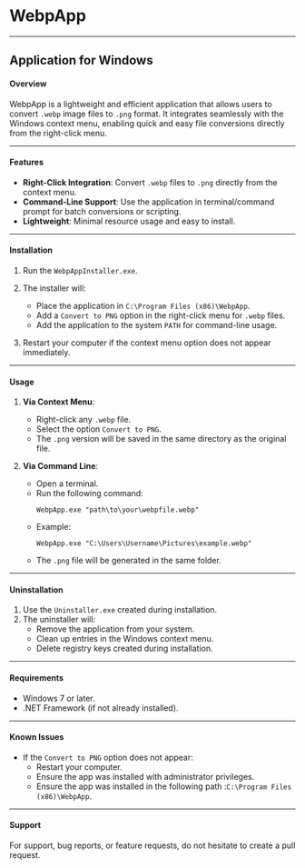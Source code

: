 # WebpApp
---

## Application for Windows

#### **Overview**
WebpApp is a lightweight and efficient application that allows users to convert `.webp` image files to `.png` format. It integrates seamlessly with the Windows context menu, enabling quick and easy file conversions directly from the right-click menu.

---

#### **Features**
- **Right-Click Integration**: Convert `.webp` files to `.png` directly from the context menu.
- **Command-Line Support**: Use the application in terminal/command prompt for batch conversions or scripting.
- **Lightweight**: Minimal resource usage and easy to install.

---

#### **Installation**
1. Run the `WebpAppInstaller.exe`.
2. The installer will:
   - Place the application in `C:\Program Files (x86)\WebpApp`.
   - Add a `Convert to PNG` option in the right-click menu for `.webp` files.
   - Add the application to the system `PATH` for command-line usage.

3. Restart your computer if the context menu option does not appear immediately.

---

#### **Usage**
1. **Via Context Menu**:
   - Right-click any `.webp` file.
   - Select the option `Convert to PNG`.
   - The `.png` version will be saved in the same directory as the original file.

2. **Via Command Line**:
   - Open a terminal.
   - Run the following command:
     ```
     WebpApp.exe "path\to\your\webpfile.webp"
     ```
   - Example:
     ```
     WebpApp.exe "C:\Users\Username\Pictures\example.webp"
     ```
   - The `.png` file will be generated in the same folder.

---

#### **Uninstallation**
1. Use the `Uninstaller.exe` created during installation.
2. The uninstaller will:
   - Remove the application from your system.
   - Clean up entries in the Windows context menu.
   - Delete registry keys created during installation.

---

#### **Requirements**
- Windows 7 or later.
- .NET Framework (if not already installed).

---

#### **Known Issues**
- If the `Convert to PNG` option does not appear:
  - Restart your computer.
  - Ensure the app was installed with administrator privileges.
  - Ensure the app was installed in the following path :`C:\Program Files (x86)\WebpApp`.

---

#### **Support**
For support, bug reports, or feature requests, do not hesitate to create a pull request.